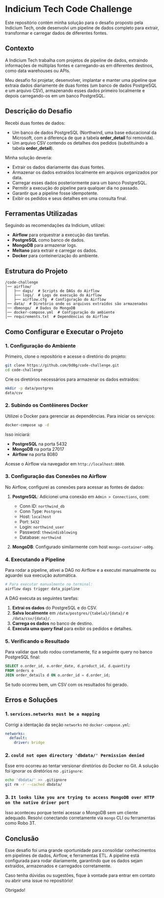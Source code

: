 # Indicium Tech Code Challenge

Este repositório contém minha solução para o desafio proposto pela Indicium Tech, onde desenvolvi um pipeline de dados completo para extrair, transformar e carregar dados de diferentes fontes.

## Contexto

A Indicium Tech trabalha com projetos de pipeline de dados, extraindo informações de múltiplas fontes e carregando-as em diferentes destinos, como data warehouses ou APIs.

Meu desafio foi projetar, desenvolver, implantar e manter uma pipeline que extraia dados diariamente de duas fontes (um banco de dados PostgreSQL e um arquivo CSV), armazenando esses dados primeiro localmente e depois carregando-os em um banco PostgreSQL.

## Descrição do Desafio

Recebi duas fontes de dados:

- Um banco de dados PostgreSQL (Northwind, uma base educacional da Microsoft, com a diferença de que a tabela **order_detail** foi removida).
- Um arquivo CSV contendo os detalhes dos pedidos (substituindo a tabela **order_detail**).

Minha solução deveria:

- Extrair os dados diariamente das duas fontes.
- Armazenar os dados extraídos localmente em arquivos organizados por data.
- Carregar esses dados posteriormente para um banco PostgreSQL.
- Permitir a execução do pipeline para qualquer dia no passado.
- Garantir que a pipeline fosse idempotente.
- Exibir os pedidos e seus detalhes em uma consulta final.

## Ferramentas Utilizadas

Seguindo as recomendações da Indicium, utilizei:

- **Airflow** para orquestrar a execução das tarefas.
- **PostgreSQL** como banco de dados.
- **MongoDB** para armazenar logs.
- **Meltano** para extrair e carregar os dados.
- **Docker** para conteinerização do ambiente.

## Estrutura do Projeto

```
/code-challenge
│── airflow/
│   ├── dags/  # Scripts de DAGs do Airflow
│   ├── logs/  # Logs de execução do Airflow
│   ├── airflow.cfg  # Configuração do Airflow
│── data/  # Diretório onde os arquivos extraídos são armazenados
│── dbmongo/  # Dados do MongoDB
│── docker-compose.yml  # Configuração do ambiente
│── requirements.txt  # Dependências do Airflow
```

## Como Configurar e Executar o Projeto

### 1. Configuração do Ambiente

Primeiro, clone o repositório e acesse o diretório do projeto:

```bash
git clone https://github.com/Od0g/code-challenge.git
cd code-challenge
```

Crie os diretórios necessários para armazenar os dados extraídos:

```bash
mkdir -p data/postgres
data/csv
```

### 2. Subindo os Contêineres Docker

Utilizei o Docker para gerenciar as dependências. Para iniciar os serviços:

```bash
docker-compose up -d
```

Isso iniciará:

- **PostgreSQL** na porta 5432
- **MongoDB** na porta 27017
- **Airflow** na porta 8080

Acesse o Airflow via navegador em `http://localhost:8080`.

### 3. Configuração das Conexões no Airflow

No Airflow, configurei as conexões para acessar as fontes de dados:

1. **PostgreSQL**: Adicionei uma conexão em `Admin > Connections`, com:

   - Conn ID: `northwind_db`
   - Conn Type: `Postgres`
   - Host: `localhost`
   - Port: `5432`
   - Login: `northwind_user`
   - Password: `thewindisblowing`
   - Database: `northwind`

2. **MongoDB**: Configurado similarmente com host `mongo-container-od0g`.

### 4. Executando a Pipeline

Para rodar a pipeline, ativei a DAG no Airflow e a executei manualmente ou aguardei sua execução automática.

```bash
# Para executar manualmente no terminal:
airflow dags trigger data_pipeline
```

A DAG executa as seguintes tarefas:

1. **Extrai os dados** do PostgreSQL e do CSV.
2. **Salva localmente** em `/data/postgres/{tabela}/{data}/` e `/data/csv/{data}/`.
3. **Carrega os dados** no banco de destino.
4. **Executa uma query final** para exibir os pedidos e detalhes.

### 5. Verificando o Resultado

Para validar que tudo rodou corretamente, fiz a seguinte query no banco PostgreSQL final:

```sql
SELECT o.order_id, o.order_date, d.product_id, d.quantity
FROM orders o
JOIN order_details d ON o.order_id = d.order_id;
```

Se tudo ocorreu bem, um CSV com os resultados foi gerado.

## Erros e Soluções

### 1. `services.networks must be a mapping`

Corrigi a identação da seção `networks` no `docker-compose.yml`:

```yaml
networks:
  default:
    driver: bridge
```

### 2. `could not open directory 'dbdata/' Permission denied`

Esse erro ocorreu ao tentar versionar diretórios do Docker no Git. A solução foi ignorar os diretórios no `.gitignore`:

```bash
echo 'dbdata/' >> .gitignore
git rm -r --cached dbdata/
```

### 3. `It looks like you are trying to access MongoDB over HTTP on the native driver port`

Isso aconteceu porque tentei acessar o MongoDB sem um cliente adequado. Resolvi conectando corretamente via `mongo` CLI ou ferramentas como Robo 3T.

## Conclusão

Esse desafio foi uma grande oportunidade para consolidar conhecimentos em pipelines de dados, Airflow, e ferramentas ETL. A pipeline está configurada para rodar diariamente, garantindo que os dados sejam extraídos, armazenados e carregados corretamente.

Caso tenha dúvidas ou sugestões, fique à vontade para entrar em contato ou abrir uma issue no repositório!

Obrigado!
